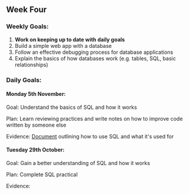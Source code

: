 ## Week Four

### Weekly Goals:
1. <b>Work on keeping up to date with daily goals</b>
2. Build a simple web app with a database
3. Follow an effective debugging process for database applications
4. Explain the basics of how databases work (e.g. tables, SQL, basic relationships)

### Daily Goals:
#### Monday 5th November:
Goal: Understand the basics of SQL and how it works

Plan: Learn reviewing practices and write notes on how to improve code written by someone else

Evidence: [Document](https://docs.google.com/document/d/1tDvKJ5_dEqGD1q6UDubiEG-7JN7MCe2UwWYMGTb1OVc/edit?usp=sharing) outlining how to use SQL and what it's used for


#### Tuesday 29th October:
Goal: Gain a better understanding of SQL and how it works

Plan: Complete SQL practical

Evidence: 
